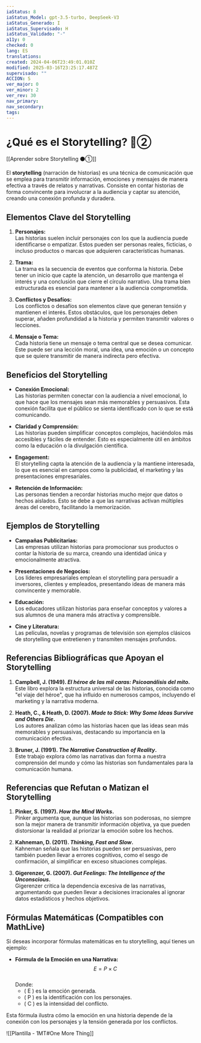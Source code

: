 ```yaml
---
iaStatus: 8
iaStatus_Model: gpt-3.5-turbo, DeepSeek-V3
iaStatus_Generado: I
iaStatus_Supervisado: H
iaStatus_Validado: "-"
a11y: 0
checked: 0
lang: ES
translations: 
created: 2024-04-06T23:49:01.010Z
modified: 2025-03-16T23:25:17.487Z
supervisado: ""
ACCION: S
ver_major: 0
ver_minor: 2
ver_rev: 30
nav_primary: 
nav_secondary: 
tags:
---
```

# ¿Qué es el Storytelling? 🔴②

[[Aprender sobre Storytelling ⚫①]]

El **storytelling** (narración de historias) es una técnica de comunicación que se emplea para transmitir información, emociones y mensajes de manera efectiva a través de relatos y narrativas. Consiste en contar historias de forma convincente para involucrar a la audiencia y captar su atención, creando una conexión profunda y duradera.
## Elementos Clave del Storytelling

1. **Personajes:**  
   Las historias suelen incluir personajes con los que la audiencia puede identificarse o empatizar. Estos pueden ser personas reales, ficticias, o incluso productos o marcas que adquieren características humanas.

2. **Trama:**  
   La trama es la secuencia de eventos que conforma la historia. Debe tener un inicio que capte la atención, un desarrollo que mantenga el interés y una conclusión que cierre el círculo narrativo. Una trama bien estructurada es esencial para mantener a la audiencia comprometida.

3. **Conflictos y Desafíos:**  
   Los conflictos o desafíos son elementos clave que generan tensión y mantienen el interés. Estos obstáculos, que los personajes deben superar, añaden profundidad a la historia y permiten transmitir valores o lecciones.

4. **Mensaje o Tema:**  
   Cada historia tiene un mensaje o tema central que se desea comunicar. Este puede ser una lección moral, una idea, una emoción o un concepto que se quiere transmitir de manera indirecta pero efectiva.

## Beneficios del Storytelling

- **Conexión Emocional:**  
   Las historias permiten conectar con la audiencia a nivel emocional, lo que hace que los mensajes sean más memorables y persuasivos. Esta conexión facilita que el público se sienta identificado con lo que se está comunicando.

- **Claridad y Comprensión:**  
   Las historias pueden simplificar conceptos complejos, haciéndolos más accesibles y fáciles de entender. Esto es especialmente útil en ámbitos como la educación o la divulgación científica.

- **Engagement:**  
   El storytelling capta la atención de la audiencia y la mantiene interesada, lo que es esencial en campos como la publicidad, el marketing y las presentaciones empresariales.

- **Retención de Información:**  
   Las personas tienden a recordar historias mucho mejor que datos o hechos aislados. Esto se debe a que las narrativas activan múltiples áreas del cerebro, facilitando la memorización.

## Ejemplos de Storytelling

- **Campañas Publicitarias:**  
   Las empresas utilizan historias para promocionar sus productos o contar la historia de su marca, creando una identidad única y emocionalmente atractiva.

- **Presentaciones de Negocios:**  
   Los líderes empresariales emplean el storytelling para persuadir a inversores, clientes y empleados, presentando ideas de manera más convincente y memorable.

- **Educación:**  
   Los educadores utilizan historias para enseñar conceptos y valores a sus alumnos de una manera más atractiva y comprensible.

- **Cine y Literatura:**  
   Las películas, novelas y programas de televisión son ejemplos clásicos de storytelling que entretienen y transmiten mensajes profundos.

## Referencias Bibliográficas que Apoyan el Storytelling

1. **Campbell, J. (1949). *El héroe de las mil caras: Psicoanálisis del mito*.**  
   Este libro explora la estructura universal de las historias, conocida como "el viaje del héroe", que ha influido en numerosos campos, incluyendo el marketing y la narrativa moderna.

2. **Heath, C., & Heath, D. (2007). *Made to Stick: Why Some Ideas Survive and Others Die*.**  
   Los autores analizan cómo las historias hacen que las ideas sean más memorables y persuasivas, destacando su importancia en la comunicación efectiva.

3. **Bruner, J. (1991). *The Narrative Construction of Reality*.**  
   Este trabajo explora cómo las narrativas dan forma a nuestra comprensión del mundo y cómo las historias son fundamentales para la comunicación humana.

## Referencias que Refutan o Matizan el Storytelling

1. **Pinker, S. (1997). *How the Mind Works*.**  
   Pinker argumenta que, aunque las historias son poderosas, no siempre son la mejor manera de transmitir información objetiva, ya que pueden distorsionar la realidad al priorizar la emoción sobre los hechos.

2. **Kahneman, D. (2011). *Thinking, Fast and Slow*.**  
   Kahneman señala que las historias pueden ser persuasivas, pero también pueden llevar a errores cognitivos, como el sesgo de confirmación, al simplificar en exceso situaciones complejas.

3. **Gigerenzer, G. (2007). *Gut Feelings: The Intelligence of the Unconscious*.**  
   Gigerenzer critica la dependencia excesiva de las narrativas, argumentando que pueden llevar a decisiones irracionales al ignorar datos estadísticos y hechos objetivos.

## Fórmulas Matemáticas (Compatibles con MathLive)

Si deseas incorporar fórmulas matemáticas en tu storytelling, aquí tienes un ejemplo:

- **Fórmula de la Emoción en una Narrativa:**  
   $$
   E = P \times C
   $$  
   Donde:  
   - \( E \) es la emoción generada.  
   - \( P \) es la identificación con los personajes.  
   - \( C \) es la intensidad del conflicto.  

Esta fórmula ilustra cómo la emoción en una historia depende de la conexión con los personajes y la tensión generada por los conflictos.

![[Plantilla - 1MT#One More Thing]]
